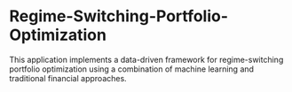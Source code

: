 # Regime-Switching-Portfolio-Optimization
This application implements a data-driven framework for regime-switching portfolio optimization using a combination of machine learning and traditional financial approaches.
